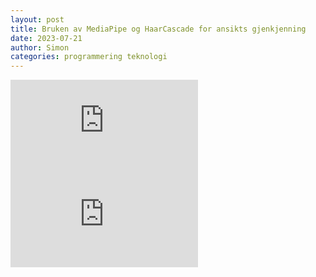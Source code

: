 ```yaml
---
layout: post 
title: Bruken av MediaPipe og HaarCascade for ansikts gjenkjenning
date: 2023-07-21
author: Simon
categories: programmering teknologi 
---
```


<div class="video-container">
  <iframe src="https://www.youtube-nocookie.com/embed/ohr1Aye0K5o" frameborder="0" allow="autoplay; encrypted-media" allowfullscreen></iframe>
</div>

<div class="video-container">
  <iframe src="https://www.youtube-nocookie.com/embed/UzLDYO488HY" frameborder="0" allow="autoplay; encrypted-media" allowfullscreen></iframe>
</div>
